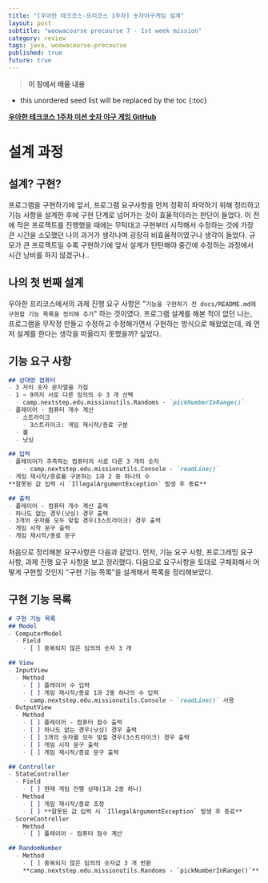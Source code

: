 ```yaml
---
title: "[우아한 테크코스-프리코스 1주차] 숫자야구게임 설계"
layout: post
subtitle: "woowacourse precourse 7 - 1st week mission"
category: review
tags: java, woowacourse-precourse
published: true
future: true
---
```


> **이 장에서 배울 내용**
>


<!--more-->

* this unordered seed list will be replaced by the toc
{:toc}

**[우아한 테크코스 1주차 미션 숫자 야구 게임 GitHub](https://github.com/woowacourse-precourse/java-baseball-6)**

# 설계 과정
## 설계? 구현?
프로그램을 구현하기에 앞서, 프로그램 요구사항을 먼저 정확히 파악하기 위해 정리하고 기능 사항을 설계한 후에 구현 단계로 넘어가는 것이 효율적이라는 판단이 들었다. 이 전에 작은 프로젝트를 진행했을 때에는 무턱대고 구현부터 시작해서 수정하는 것에 가장 큰 시간을 소모했던 나의 과거가 생각나며 굉장히 비효율적이였구나 생각이 들었다. 규모가 큰 프로젝트일 수록 구현하기에 앞서 설계가 탄탄해야 중간에 수정하는 과정에서 시간 낭비를 하지 않겠구나..

## 나의 첫 번째 설계
우아한 프리코스에서의 과제 진행 요구 사항은 "`기능을 구현하기 전 docs/README.md에 구현할 기능 목록을 정리해 추가`" 하는 것이였다. 프로그램 설계를 해본 적이 없던 나는, 프로그램을 무작정 만들고 수정하고 수정해가면서 구현하는 방식으로 해왔었는데, 왜 먼저 설계를 한다는 생각을 떠올리지 못했을까? 싶었다. 

## 기능 요구 사항
```md:docs/README.md
## 상대방 컴퓨터
- 3 자리 숫자 문자열을 가짐
- 1 ~ 9까지 서로 다른 임의의 수 3 개 선택 
  - camp.nextstep.edu.missionutils.Randoms - `pickNumberInRange()`
- 플레이어 - 컴퓨터 개수 계산
  - 스트라이크
    - 3스트라이크: 게임 재시작/종료 구분
  - 볼
  - 낫싱

## 입력
- 플레이어가 추측하는 컴퓨터의 서로 다른 3 개의 숫자
    - camp.nextstep.edu.missionutils.Console - `readLine()`
- 게임 재시작/종료를 구분하는 1과 2 중 하나의 수
**잘못된 값 입력 시 `IllegalArgumentException` 발생 후 종료**

## 출력
- 플레이어 - 컴퓨터 개수 계산 출력
- 하나도 없는 경우(낫싱) 경우 출력
- 3개의 숫자를 모두 맞힐 경우(3스트라이크) 경우 출력
- 게임 시작 문구 출력
- 게임 재시작/종료 문구
```

처음으로 정리해본 요구사항은 다음과 같았다. 먼저, 기능 요구 사항, 프로그래밍 요구 사항, 과제 진행 요구 사항을 보고 정리했다. 다음으로 요구사항을 토대로 구체화해서 어떻게 구현할 것인지 "구현 기능 목록"을 설계해서 목록을 정리해보았다. 

## 구현 기능 목록
```md:docs/README.md
# 구현 기능 목록
## Model
- ComputerModel
  - Field 
    - [ ] 중복되지 않은 임의의 숫자 3 개

## View
- InputView
  - Method
    - [ ] 플레이어 수 입력 
    - [ ] 게임 재시작/종료 1과 2중 하나의 수 입력 
    - camp.nextstep.edu.missionutils.Console - `readLine()` 사용
- OutputView
  - Method
    - [ ] 플레이어 - 컴퓨터 점수 출력
    - [ ] 하나도 없는 경우(낫싱) 경우 출력
    - [ ] 3개의 숫자를 모두 맞힐 경우(3스트라이크) 경우 출력
    - [ ] 게임 시작 문구 출력
    - [ ] 게임 재시작/종료 문구 출력 

## Controller
- StateController
  - Field
    - [ ] 현재 게임 진행 상태(1과 2중 하나)
  - Method
    - [ ] 게임 재시작/종료 조정
    - [ ] **잘못된 값 입력 시 `IllegalArgumentException` 발생 후 종료**
- ScoreController
  - Method
    - [ ] 플레이어 - 컴퓨터 점수 계산 

## RandomNumber
  - Method
    - [ ] 중복되지 않은 임의의 숫자값 3 개 반환
    **camp.nextstep.edu.missionutils.Randoms - `pickNumberInRange()`**

```